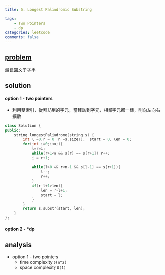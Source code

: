 ```yaml
---
title: 5. Longest Palindromic Substring

tags:  
    - Two Pointers
    - dp
categories: leetcode
comments: false
---
```


## [problem](https://leetcode.com/problems/longest-palindromic-substring/)

最長回文子字串
## solution
#### option 1 - two pointers
- 利用雙索引，從拜訪到的字元，當拜訪到字元，相鄰字元都一樣，則向左向右擴散
```c++
class Solution {
public:
    string longestPalindrome(string s) {
        int l =0,r = 0, n =s.size(),  start = 0, len = 0;
        for(int i=0;i<n;){
            l=r=i;
            while(r+1<n && s[r] == s[r+1]) r++;
            i = r+1;
            
            while(l>0 && r<n-1 && s[l-1] == s[r+1]){
                l--;
                r++;
            }
            if(r-l+1>len){
                len = r-l+1;
                start = l;
            }
        }
        return s.substr(start, len);
    }
};
```
#### option 2 - *dp

## analysis
- option 1 - two pointers
    - time complexity `O(n^2)`
    - space complexity `O(1)`

